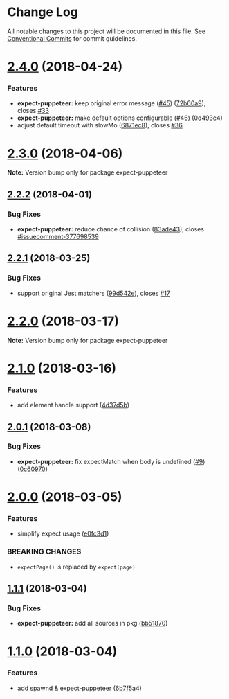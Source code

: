 # Change Log

All notable changes to this project will be documented in this file.
See [Conventional Commits](https://conventionalcommits.org) for commit guidelines.

<a name="2.4.0"></a>
# [2.4.0](https://github.com/smooth-code/jest-puppeteer/tree/master/packages/expect-puppeteer/compare/v2.3.0...v2.4.0) (2018-04-24)


### Features

* **expect-puppeteer:** keep original error message ([#45](https://github.com/smooth-code/jest-puppeteer/tree/master/packages/expect-puppeteer/issues/45)) ([72b60a9](https://github.com/smooth-code/jest-puppeteer/tree/master/packages/expect-puppeteer/commit/72b60a9)), closes [#33](https://github.com/smooth-code/jest-puppeteer/tree/master/packages/expect-puppeteer/issues/33)
* **expect-puppeteer:** make default options configurable ([#46](https://github.com/smooth-code/jest-puppeteer/tree/master/packages/expect-puppeteer/issues/46)) ([0d493c4](https://github.com/smooth-code/jest-puppeteer/tree/master/packages/expect-puppeteer/commit/0d493c4))
* adjust default timeout with slowMo ([6871ec8](https://github.com/smooth-code/jest-puppeteer/tree/master/packages/expect-puppeteer/commit/6871ec8)), closes [#36](https://github.com/smooth-code/jest-puppeteer/tree/master/packages/expect-puppeteer/issues/36)




<a name="2.3.0"></a>
# [2.3.0](https://github.com/smooth-code/jest-puppeteer/tree/master/packages/expect-puppeteer/compare/v2.2.3...v2.3.0) (2018-04-06)




**Note:** Version bump only for package expect-puppeteer

<a name="2.2.2"></a>
## [2.2.2](https://github.com/smooth-code/jest-puppeteer/tree/master/packages/expect-puppeteer/compare/v2.2.1...v2.2.2) (2018-04-01)


### Bug Fixes

* **expect-puppeteer:** reduce chance of collision ([83ade43](https://github.com/smooth-code/jest-puppeteer/tree/master/packages/expect-puppeteer/commit/83ade43)), closes [#issuecomment-377698539](https://github.com/smooth-code/jest-puppeteer/tree/master/packages/expect-puppeteer/issues/issuecomment-377698539)




<a name="2.2.1"></a>
## [2.2.1](https://github.com/smooth-code/jest-puppeteer/tree/master/packages/expect-puppeteer/compare/v2.2.0...v2.2.1) (2018-03-25)


### Bug Fixes

* support original Jest matchers ([99d542e](https://github.com/smooth-code/jest-puppeteer/tree/master/packages/expect-puppeteer/commit/99d542e)), closes [#17](https://github.com/smooth-code/jest-puppeteer/tree/master/packages/expect-puppeteer/issues/17)




<a name="2.2.0"></a>
# [2.2.0](https://github.com/smooth-code/jest-puppeteer/tree/master/packages/expect-puppeteer/compare/v2.1.0...v2.2.0) (2018-03-17)




**Note:** Version bump only for package expect-puppeteer

<a name="2.1.0"></a>
# [2.1.0](https://github.com/smooth-code/jest-puppeteer/tree/master/packages/puppeteer-expect/compare/v2.0.1...v2.1.0) (2018-03-16)


### Features

* add element handle support ([4d37d5b](https://github.com/smooth-code/jest-puppeteer/tree/master/packages/puppeteer-expect/commit/4d37d5b))




<a name="2.0.1"></a>
## [2.0.1](https://github.com/smooth-code/jest-puppeteer/tree/master/packages/puppeteer-expect/compare/v2.0.0...v2.0.1) (2018-03-08)


### Bug Fixes

* **expect-puppeteer:** fix expectMatch when body is undefined ([#9](https://github.com/smooth-code/jest-puppeteer/tree/master/packages/puppeteer-expect/issues/9)) ([0c60970](https://github.com/smooth-code/jest-puppeteer/tree/master/packages/puppeteer-expect/commit/0c60970))




<a name="2.0.0"></a>
# [2.0.0](https://github.com/smooth-code/jest-puppeteer/tree/master/packages/puppeteer-expect/compare/v1.1.1...v2.0.0) (2018-03-05)


### Features

* simplify expect usage ([e0fc3d1](https://github.com/smooth-code/jest-puppeteer/tree/master/packages/puppeteer-expect/commit/e0fc3d1))


### BREAKING CHANGES

* `expectPage()` is replaced by `expect(page)`




<a name="1.1.1"></a>
## [1.1.1](https://github.com/smooth-code/jest-puppeteer/tree/master/packages/puppeteer-expect/compare/v1.1.0...v1.1.1) (2018-03-04)


### Bug Fixes

* **expect-puppeteer:** add all sources in pkg ([bb51870](https://github.com/smooth-code/jest-puppeteer/tree/master/packages/puppeteer-expect/commit/bb51870))




<a name="1.1.0"></a>
# [1.1.0](https://github.com/smooth-code/jest-puppeteer/tree/master/packages/puppeteer-expect/compare/v1.0.1...v1.1.0) (2018-03-04)


### Features

* add spawnd & expect-puppeteer ([6b7f5a4](https://github.com/smooth-code/jest-puppeteer/tree/master/packages/puppeteer-expect/commit/6b7f5a4))
